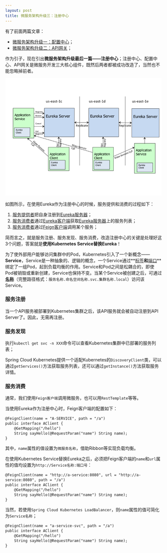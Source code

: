 ```yaml
---
layout: post
title: 微服务架构升级三：注册中心
---
```


有了前面两篇文章：

- [微服务架构升级一：配置中心](https://warnier-zhang.github.io/Upgrading-Microservices-Architecture-Part-1-Config/)；
- [微服务架构升级二：API网关](https://warnier-zhang.github.io/Upgrading-Microservices-Architecture-Part-2-Gateway/)；

作为引子，现在引出**微服务架构升级最后一篇——注册中心**；注册中心、配置中心、API网关是微服务开发三大核心组件，既然后两者都被成功改造了，当然也不能忽略掉前者。

![Eureka架构](../images/2023/6/12/1.png)

如图所示，在使用Eureka作为注册中心的时候，服务提供和消费的过程如下：

1. <u>服务提供者</u>把自身注册到<u>Eureka服务器</u>；
2. <u>服务消费者</u>通过<u>Eureka客户端</u>获取<u>Eureka服务器</u>上的服务列表；
3. <u>服务消费者</u>通过<u>Feign客户端</u>调用某个服务；

简而言之，就是服务注册、服务发现、服务消费，改造注册中心的关键是处理好这3个问题，答案就是**使用Kubernetes Service替换Eureka**！

为了使外部用户能够访问集群中的Pod，Kubernetes引入了一个新概念——**Service**，Service是一种抽象的、逻辑的概念，一个Service通过**<u>标签</u>**和**<u>端口</u>**绑定了一组Pod，起到负载均衡的作用。Service和Pod之间是松耦合的，即使Pod被销毁或重新创建，Service也保持不变。当某个Service被创建之后，可通过<u>**名称**</u>（完整路径格式：`服务名称.命名空间名称.svc.集群名称.local`）访问该Service。

### 服务注册

当一个API服务被部署到Kubernetes集群之后，该API服务就会被自动注册到API Server了。因此，无需再注册。

### 服务发现

执行`kubectl get svc -n XXX`命令可以查看Kubernetes集群中已部署的服务列表；

Spring Cloud Kubernetes提供一个适配Kubernetes的`DiscoveryClient`类，可以通过`getServices()`方法获取服务列表，还可以通过`getInstance()`方法获取服务详情。

### 服务消费

通常，我们使用`Feign客户端`调用微服务，也可以用`RestTemplate`等等。

当使用Eureka作为注册中心时，Feign客户端的配置如下：

```
@FeignClient(name = "A-SERVICE", path = "/a")
public interface AClient {
    @GetMapping("/hello")
    String sayHello(@RequestParam("name") String name);
}
```
其中，`name`属性的值设置为`微服务名称`，借助Ribbon等实现负载均衡。

在使用Kubernetes Service替换Eureka之后，必须把Feign客户端的`name`和`url`属性的值均设置为`http://Service名称:端口号`：

```
@FeignClient(name = "http://a-service:8080", url = "http://a-service:8080", path = "/a")
public interface AClient {
    @GetMapping("/hello")
    String sayHello(@RequestParam("name") String name);
}
```

当然，若使用`Spring Cloud Kubernetes LoadBalancer`，则`name`属性的值可简化为`Service名称`；
```
@FeignClient(name = "a-service-svc", path = "/a")
public interface AClient {
    @GetMapping("/hello")
    String sayHello(@RequestParam("name") String name);
}
```
